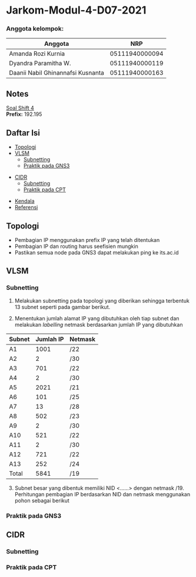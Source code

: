 # Jarkom-Modul-4-D07-2021
### Anggota kelompok:
Anggota | NRP | 
------------- | ------------- | 
Amanda Rozi Kurnia | 05111940000094 | 
Dyandra Paramitha W. | 05111940000119 |
Daanii Nabil Ghinannafsi Kusnanta | 05111940000163 |

## Notes
[Soal Shift 4](https://docs.google.com/document/d/1hf5Vi5nbEq6YY-nqmK7XUTHGNL_KVEFVc14mW9k0FAg/edit?usp=sharing) <br>
**Prefix:** 192.195

## Daftar Isi
* [Topologi](#topologi)
* [VLSM](#vlsm)
  * [Subnetting](#vlsm-subnetting)
  * [Praktik pada GNS3](#vlsm-gns3)
<!--   * [Praktik pada CPT](#vlsm-cpt) -->
* [CIDR](#cidr)
  * [Subnetting](#cidr-subnetting)
  * [Praktik pada CPT](#cidr-cpt)
<!--   * [Praktik pada GNS3](#cidr-gns3) -->
* [Kendala](#kendala)
* [Referensi](#referensi)

## <a name="topologi"></a> Topologi
<!-- gambar topologi -->
* Pembagian IP menggunakan prefix IP yang telah ditentukan
* Pembagian IP dan routing harus seefisien mungkin
* Pastikan semua node pada GNS3 dapat melakukan ping ke its.ac.id

## <a name="vlsm"></a> VLSM
### <a name="vlsm-subnetting"></a> Subnetting
1. Melakukan subnetting pada topologi yang diberikan sehingga terbentuk 13 subnet seperti pada gambar berikut.
<!-- gambar subnetting pada topologi -->

2. Menentukan jumlah alamat IP yang dibutuhkan oleh tiap subnet dan melakukan *labelling* netmask berdasarkan jumlah IP yang dibutuhkan <br>

Subnet | Jumlah IP | Netmask |
------------- | ------------- | ------------- | 
A1 | 1001 | /22 | 
A2 | 2 | /30 |
A3 | 701 | /22 |
A4 | 2 | /30
A5 | 2021 | /21 |
A6 | 101 | /25 |
A7 | 13 | /28 |
A8 | 502 | /23 |
A9 | 2 | /30 |
A10 | 521 | /22 |
A11 | 2 | /30 |
A12 | 721 | /22 |
A13 | 252 | /24 |
Total | 5841 | /19 |

3. Subnet besar yang dibentuk memiliki NID <......> dengan netmask /19. Perhitungan pembagian IP berdasarkan NID dan netmask menggunakan pohon sebagai berikut


<!-- ### <a name="vlsm-cpt"></a> Praktik pada CPT -->
### <a name="vlsm-gns3"></a> Praktik pada GNS3

## <a name="cidr"></a> CIDR
### <a name="cidr-subnetting"></a> Subnetting
### <a name="cidr-cpt"></a> Praktik pada CPT
<!-- ### <a name="cidr-gns3"></a> Praktik pada GNS3 -->
